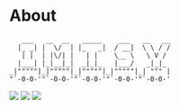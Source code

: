 # About

```
   ___   __  __   _____    ___   __   __ 
  |_ _| |  \/  | |_   _|  / __|  \ \ / / 
   | |  | |\/| |   | |    \__ \   \ V /  
  |___| |_|__|_|  _|_|_   |___/   _|_|_  
_|"""""|_|"""""|_|"""""|_|"""""|_| """ | 
"`-0-0-'"`-0-0-'"`-0-0-'"`-0-0-'"`-0-0-' 
```

[![](https://img.shields.io/github/forks/jaywcjlove/idoc.svg?style=social)](https://github.com/jaywcjlove/followers) [![](https://img.shields.io/github/stars/jaywcjlove/idoc.svg?style=social)](https://github.com/jaywcjlove/idoc/stargazers) [![](https://img.shields.io/github/followers/jaywcjlove.svg?style=social)](https://github.com/jaywcjlove/followers)
